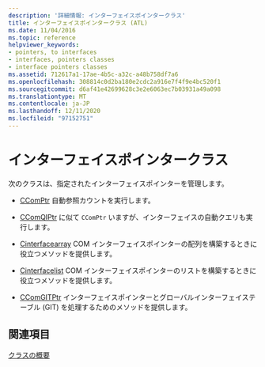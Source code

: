 ```yaml
---
description: '詳細情報: インターフェイスポインタークラス'
title: インターフェイスポインタークラス (ATL)
ms.date: 11/04/2016
ms.topic: reference
helpviewer_keywords:
- pointers, to interfaces
- interfaces, pointers classes
- interface pointers classes
ms.assetid: 712617a1-17ae-4b5c-a32c-a48b758df7a6
ms.openlocfilehash: 308814c0d2ba180e2cdc2a916e7f4f9e4bc520f1
ms.sourcegitcommit: d6af41e42699628c3e2e6063ec7b03931a49a098
ms.translationtype: MT
ms.contentlocale: ja-JP
ms.lasthandoff: 12/11/2020
ms.locfileid: "97152751"
---
```

# <a name="interface-pointers-classes"></a>インターフェイスポインタークラス

次のクラスは、指定されたインターフェイスポインターを管理します。

- [CComPtr](../atl/reference/ccomptr-class.md) 自動参照カウントを実行します。

- [CComQIPtr](../atl/reference/ccomqiptr-class.md) に似て `CComPtr` いますが、インターフェイスの自動クエリも実行します。

- [Cinterfacearray](../atl/reference/cinterfacearray-class.md) COM インターフェイスポインターの配列を構築するときに役立つメソッドを提供します。

- [Cinterfacelist](../atl/reference/cinterfacelist-class.md) COM インターフェイスポインターのリストを構築するときに役立つメソッドを提供します。

- [CComGITPtr](../atl/reference/ccomgitptr-class.md) インターフェイスポインターとグローバルインターフェイステーブル (GIT) を処理するためのメソッドを提供します。

## <a name="see-also"></a>関連項目

[クラスの概要](../atl/atl-class-overview.md)
